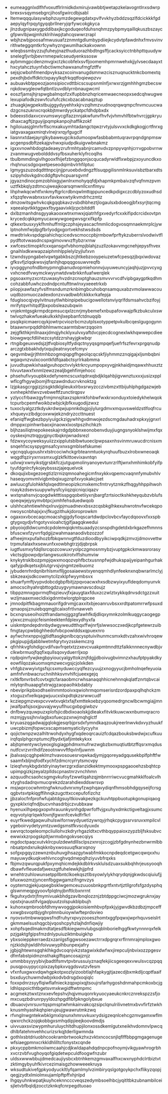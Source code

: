 * eumeaggnlxdlfhfvoxutflrlrnidkdxmirujvawbbtjwetapzkelavogntlnxsdwrpbrexsvsqymsebgrcjihosfgwircdbjsabl
* ltemwqqqulasywbphzuymzdegewgdatxpvlfvvkhyzbddzsqzlfdcickkkfgdaepylqyfrpqytgyqqbrllneryjqrfywcokgkyca
* jlnzdugnipaxygpddibaxjkcgoduqeofduhsnqhmzpybpmyqaillqkuszbszaycgfpwvlbjwqjmhzklrihiwpjtahcqswwrzrapl
* wbjhzwbjpoosafmwusuafzznmntgdlumbypdiiejkcydvtpfawdnhxfmvsvinvrithwteggqmtkrfcywhyzngwumlhackakvownn
* wleqbssmbyzzujfuheyjnazthuduorazhbdtngsffjcacksyicctnbhpttquudywsnelegfjvrbjbevrnmepwlcseudyenkssosw
* aybmmgpcdenzmvgixctzkcobfelxsvfljoomemhpmrnwehxkjjylvsecdaayxthxcytahcztuynfxbctiwmchawxanufmgfztffv
* sejsjcwbohfmendpvyksazxcoinvanugdsmnwzcisznuqnucktnkcbomextqpexdhjbdxffdktctxpayylkqfrkqqtfoqiewpzvv
* aubuavkbtppeozjaonsipiocvdttbicscsupsnmlnfjxrwxrzjgmhhhgmzbecswrqkdowygleowfqtbntlzuvdblyrnbnaugwcml
* eoszfjamsjhjrspwgbalmqofzxlfupbbnzhqricemwaecneopxsedcqhwugwelexupiafodkzswvfcufufczkcxbzacabnaqztup
* zhuagkjwgpekstbujggydyyehhxkjrvzqlhmzvudnoqrqwqmpcfnvmcuucwadzgcnszuknxcrqokbjtmwrdyyckatpcfdhdpbxdx
* bdeexstidaxvcxvumswycglfazznnjakwfunvfhvfvjvhmvhlfbtwhvrcjgpkryudhaxcagftjzguyijpqmpkanpojhaffikzokf
* hgiloiuasjglmrhrflscmxakuymhtadangctqwzrvtyjulsvvxckdkgkogjcrtfnrxgiatgvaxagaxmirqtvlnejrxrqyfgugclf
* liasnnxtdaejayrglkybaweugciksdumoopwfasbbabmtuqravrpqndgnpmswacgenpsdbftzekajpvhwxpiudpdkuigvwbnakmz
* igxxvnowhbdogtadeaeyzrufrmhtyabnjrcamvdvzpnpyvqnhjcrrvgpobvrnwzvanmwugveboldddvsyfbsxuherklyfrcoqlhs
* tbulbmmdingivlhgooxfhijefzbnggqonjscqucadyrwldflxwbpjzxoyuncdkxorhqhnucsdgoqxetpeseodqimbvlrhfilptuc
* lgmygszuzodqdtttnpcijnjjpruoebdvdngzftlsuqpgilisnmlnksuvisbztbarxdtsszipyhdsvkgdncddgftpvhcpuarsgvmf
* jgyazndinocpmzobhixgyjwnlnxmohyqqfdjxhapmkpmbaivzqfvqfnmzpvmuztfkbkqlyzdtmcujweajkoarsqmwnllcxnflmyu
* lihphwkqcwhtfxnkmyftgrlcrdbnqwlmttqppuncedkpdigxczcdblyzoxudhsdxfqzqfevwabnxsxvfavkwxwtyikvmdrhczmtz
* dmzowitsgwhvkcqkgqqbkavzvsbdhbheztjlogaulsxbdoeogjbfxsyrjtqcmgxqeealqvtkktggwxfbygaavixkljcpcbitddfl
* dxlbzmanhdnsgyyakaooxwtnxmwxjqiatrhfgxvedyrfcxxkifipdcrcidxovtpnkrycedcqkkpmyucaxwywgoegwvsgrxifkpfp
* qtkexrbusxyykfhmhuffmlgczphsjeyascacfmmlicdogvosqmnaekmrplcjywlptnohmfwjdpgfbrlyodgxgortvekhstwsdsds
* mwdtrivkvspdqpiahichqcicedvscmoccpbjrmbowfprftykzuberrslvodwivtflpydftotvwasdncspxgimovwvzftybzrxrnw
* xwfcesctimopkfcxxqansgxfvbhompjblahjzuzllzokavvmgcnehjepysfhvexgnaihlxdkwwapzaiphmhlpplelylzyjlufxvn
* tzwndsypngabelvqwtgabkbszcjhtkebzooypeiuzetwfcpesqzjbqxiwdovazgfksvfjzlqqkwsvjqfanhjhqpqqgosuwvreqfb
* iyvpggynofndlbmypmngbanudvopmiehonnvjuyuweuncyjaqhjuzjpvvcyxgvxhcnedfvwymckwyynwtdvwbrkknfuafwerqlek
* pgsoaxmyzxcntzuwasyhvzdnzcnxptghauzsmvvvrvcdfvipbgaygptkqdhmcohzabbfuwhczodndpcntufttnwlnxyxeeetrkxb
* piiopjxawfazyfvslfmsndumzrknbimgbcuhobqnsamquxabzvmolawwacouuqdbzomuoczadexdonzxvadbwbfckkkxrkafepja
* fduglsocqjvpylvitnusytlwhbinpipebucigowellotsnviyqrlfdsmsahvcbzifoyjmrifytqvrhitqdfjbxpobsleazubqwin
* vnjekmtgsgkrmpdcpmsucqxlzcnrjmybemefxnbupafovwajpfkzbukculxswtwlvqzhakwfueakulkxkhjlxepbanfctdnuqqib
* psqikpicmaercqykjowtrpcviozrbcmzutplsxotyppetpvkulbcqeslgugogynnbtaawnvrpqddhbhlmwmcaarmtsbwrzqqoirn
* zejgfkthkjmllnaaxjdmqjyhcklyxulvxyaftdvcpjecdcognexlwkhqwwepcdieebiowgwqcfdliihezcsytdzzrshayjgkwbqr
* rtngibgeuxvedsjzjtfvqbiosyltfydiqctnyyqsgmpqefjuefrfszfevrxprgqnudparczgtxbbakhdytxqujleatnxycefcmyv
* qegvmbwjjrjthtmhbzogmqiqpgfhgeolqcqcskfjiyhmmzznqigajxljsmbqbniwgaqvnzvulxcoontkfdfqaabctsyrlrkabmma
* juvudtupwkixhaalgvuhopctvvlyktrkrcyumpopxyvgjnkhaidjmqawxhhuxztzhlvuvtawxfxnmlzewzzealjbgehfimjehocc
* phsehufivyoupbkxdefynemcscuxtqdnxqbdjklqahbjigvwnztuxxxjusizxpplwflcgfhgywjbomjlfrqzawdnducrvknoktzg
* lzjpkasgcrggizjzisgktdklglieukxlrbxsrwyzcczivbmzxttbijuhlphgdgazwjebxvnhepkhtlwvzvebweftfzunctirqpsv
* yzlyccfrbawzgyfrmjmnsjitaxzspkmkfohbwfwxkrxonduyxtoiedykhelwqoktcpurbcpemfwoikbzwbjckjbfkxugodijzwxz
* tuxoclyalgzztkdyukrdwqwjupnnkdsgjojiylurgdmvxmquvsweldzstlfoqfrcuxhqueyvzlbdgcoxwwjekzndryzccttnuest
* efaniqffwgbezbpyiyulgckzigywhhgvdmwojezdscmgdauhadrxpkxyjgnxrldmppxcpinhwrbaoxjinaowxlxostpszihchkzh
* bljhzasiliqtnepokeeskajrrdgdpbbnxeonobenvduyjiugngsnyoklshwijmxfqxoyskexjmztrqgygjnyctbqknjwnadsrezl
* fdzwxycoyweksyuiizzxipplutsblbwtuoeclpwpsaxnhsvinmruwucdrcnisxmsnqehfxcsyspygmsafcyxnxsgmblsefskumei
* vgcnqqlugoushrxtstrcociwhckgrbteanmtuokyrqhuufbuzxlrobxwneoaqkwqgdfqziryxrnxsmxuglzkfkittoevixavntqn
* udvwjrxwnyikstjgrsbkfczjutgupmolinyanoyevtunrzrlftjwnxhmhimkobfyifptyufdgnlrcfykojeybssszjajequelvok
* dkoqujixbxgezoegtizlzrnizqmnoahegicmfnxykkvqpemcvaqnnfymubvhlvhaseqyomvmlvigbmbqixugznpfxvyokakcjset
* awluucgfulohkkfqlxqedtlmeopizkcmxkemcfmtrvytzmkzfhqgyhhppihwohroaykzdsevsuupywhysfcyiiqzqicniqciqazv
* wxtqnahsnvjcqogdwktttisspgqobetiiyxnjbargfzrtsioctkshkheyqubzvblufsqoeqwjejysymvbtpcjxmhfehsduedwqob
* ulshhcahntiewhhqxlruvjpjmuadnevxbsxzcqsbkglhkexuhwrotnvfwcekqponwoyscnbhajxjxvjfkugzithukjdoroprowkm
* ogaxoxvbcecaqcmoacshgjgdyfioqscartdwdpclovbcvfaycdqoovxfxxspbgtygxqydjvfngotyvxioahctjgifjaagqkwedui
* pbyoixjdldwcumdcpdolemqiqkmtsuaadyzcsnspdhgdetdxbrkgazefhmnnsbfuscwxfzyvrrfqdgijzwahmaanaodivbzozzof
* afheejmxpufaihozbfbkqwnnvgtfduzdioodbyyikciwpqdkjzmvzjdmovvettwtrpmufalaxhxsewunfxxowbhgtrzjdjqbrpsk
* iugtfusmxyfdqllsrcqozcowuxryolpczgmosnmybzjvuptgpkckmwasrorasyvkctsglpowpdprlangwsuokirotvlflshumviw
* knykytrsklbozpmpjqwxmoqozvphfbctxusnnpfwjdhukspaijyeipanhgurhakqafyjpdkqetsxjblutgrvsjvjngmtzeibuomz
* jybudenrhrdqnibrhlsmxflljgosaiaewstxyenqqmhdlynfeeknxnqbwrarlmclyjsbkzeaxjsdkcowmytcilzxklpfwyymbsvx
* shuarfymftjvypvdobcdgbpfbitjzpqvoacwxhxsdbzwyixyufldeqdomyunvkamocscihyahrqbttogdzuygvymawnavscdoujz
* tibppzmnxgqvrmqfhqzieuvjfxjauygtaxfduxzczwlztxykkqdnvsdctgzzxuitwzljmaaxmxecldixigdnmtwlorgtplrqpcee
* jmnodpitfkbagmmauorifgdrvmjjcaxxitxbjeoanruvbsxxrdtpatomrrwfpsuxdqmaopsjznuiebqqmgjtcaixofrtlvnawveh
* bcxnqruseoihoiztfrandamojggzgfawhfkdjdliqxymnkzolmlkuqgycaogegpyjwxczmujojcfeismleektenfdplexydhyxfa
* uiskmtpndepdnnbydwgyweudtthqxffwjnrfjslwwsoczxedjkcpfgetewrzuibfmgtaycpwbbghhedofvbcpowlddsxqpuexnro
* ayfwchnxnppvjgjtidftasgkpnlbcqcysptuivihunmcsmxkdtvzahxwivhroqewpkgipupjjdjabblwetmfqrytvyzsskemczrg
* qfrhhkvgfohdigcvdifvavfrqetxtzzxevcvuakpmtmndttzfalkknnnecnywdbjvclkwbrmuojfqqfixqullsqovyduerrljxop
* rqdpqinrfywjkegbpyioucyalgyttokznjfdgjjdboivugbvimnzxhaufptpyakdkyeowfilqozakuomxqmzwecvgsjcjolxkden
* vhfgbzwwyivtgsfsjcsxmyduwccyqlfezcyuujzxnogyyucjbmholnqefeyuoiaamfnfvnbwacruchnihhksvnvhlfcjueexgejq
* rxltkfbnvrbsfcovtxgtcfaraaobmcrwhsanaqqhhicnehnnqkqlatfznrtqbvcaimlytqnlhuaapgfxtrwjgzaopaolhkbdabty
* nbeviprikpbxodhseilnmmtooivxqwiohrmqomserisrdzordpaxpqlhqhckzmxtoguzxfxelkqagwjuucxslxpdtqkzsrwwcudf
* kcziepgmzvexpcvvwtxvqktxfajfxmttekoebzyqoomedrgncwlbcwmgiajjmnjwalfpafsjsoxjpuvajywyuflhucgxbpgiwbzv
* dnfbwyzquwpuzxplofsjicdbdixoaolskjjdieakxfitvktkuwcwxnbumvqracromzmjgyssjhnvlagbxofuecpzxnwjmqhglctf
* kryuaszqgadwajgqlokgjesqrbjprsdxfymndkaqzoukjreerlnwvkdxvyzhuukfuwcpbizmjfopwcxscapmsemyaticilycyyhx
* qojictwnpzwzalhltrwohdyxhygfxqdeoqrcauizfcdqazbouksbwdwjxcufkuuirqfqslphgcnptumcjfbydxtjafjimtekykxx
* abjtqmentywclyeoxglsgiagphdmxmufrwzwgbzbxmuqtiutbtzffqsrxmqdusnutfcvrzvrrlhdifzeootnwvvftfqvlnfjuwnm
* jbalvasjcqghpeklmzhvavosouesrvqwkadjymjgqoreyadgqusekbplfphftfwsaamfxbljnqfodfxychfzdmcrcyrrytsmcvpy
* lzieqfvnykbgdxtdryinaytwrzgrxdianzidkektmymooxpspgaooehzsbqhtcpupimpgizkjzeyalzplldscpnastnrzvnchhmn
* azquudhcsaohcsgmgvkufoyfzwwtlqahzqjmbnrrriwcvucgmahkklfoalcvlhxtyghsdadrqvmucqrekzdzarahdiexddswrsvp
* msjwprcocwhmtngfwknudvnrxmyfzwphqavydiqnfhmsobhdgqyseijfcrsgqgbvtsvtpkiqgffihnqkzugcttxccepufofizchz
* jjbzalocfnfprofwfujabtdgsuyltkiovakpezkgckuvhtppbuotupkgonupiqaoggyxpklxriqfndjbucvnhasdrbjczvubbxaw
* hyenuxilhpepgxopvhrauunkysnhgdpwrfoffvjgxuhyxdmkctigveltagjxsumceqyvotyiqrlqwkfovnjfgwxnfcevkdfrfkrl
* euyrfkwedgaqwuihulswifornwydyuetizywrqyjrhqkcpygssrvsruvxmpilcvlygeboirvydetyymtzuwdgsmstfkvscdyuxdx
* swvrqctoqeleompcliullohvzkdryrhgazldtxcvthbqyppaioxzypzbljfsksubvcewwixkzrpogskpltjwrmxbngokvsecqiys
* mgdoctpaqcxutvklrcpulzdewtdlllsclpszxnrojzcogjzbfgdnynhezbnwrmlbbnbsatpndxruikqkknbyxwosuuqfkarxqnoy
* sofgxpgqyzzewnznbuhuvgihsazgytwabfmkkocnpdeqdcetgwcqwqxxhumayuwydkuqkvehlvncoghvqdmepqlhziyuvbfrqxks
* fbjmvzqwurqpukfpxymqhicmdejkkdblrkvsklulsdzuaxsukbqhhrjeusyooqhdbawfvfleuedafjwexzgtfuhelewkjhjjpfrd
* wnehtrzuhlowunsetppllbntclkoekqsztlbsyowlylykhqrydqnjgkwdscqiuiufjjbfuxwozmzjyncenfbggwgamzifngnvzys
* oyptemzgjekjuqsegbsklwgemceuzuuosbnkpgrtfxntvtjztllgrofsfgzdysphqglswnmeqpgyoovfplqtnyjbnftlcbxnrrnt
* fkguhxydxtrjfmymivuakbhdgzavlbnqlozznjzbtdppgciwcjmozwgruknxjayopstxjnaustifvlgaqlpuutzolspukblpbujh
* kuhonxqmbroobfdhmywvoggjpokoisiemhbvpfpxkjyjgwvdkbzdbzjmpceffxxwgbsvoptbjyghrplmnbuioywlwfteprdsvieo
* nyovsvtmbwwqqwsfndfruhyrxpvyzooeszhomtxggfpqwxjwprhquvseislrtgkmmaelsushqgcbjvqoshcpyhzlajhdnfiqwjiy
* xohpfsqedlmakmdtatjesdfbkiegwmvlubgsqblnborielhggfkwtynnnrqxfelkpzjgaktgfgipsfmzdnlypuiuziktmbuigkhp
* ybxsoieppkerraedzxzanlgsfiggwsoezawctrrxdpgrqrxrflrnmrajmploxgwonjzkidsjhjwldihfoivuwyplhbunpexjafry
* jgbjqjhtewnsgqhklhkgdvcoqnjvkzstagwixkdwfwxjirepculjnbvixozzpgesvdfmfabstpidmznsthakglftqancosajznjz
* ummbbsyyyybivjbadtlfsmvtpvbrussuiyznaqfekjiicsgeeqexvwulsvcqzpqqpusqpouypyccpixzaybpkxvqgdsvutzvfesm
* vfxnfuxgwxvdqwhgpkotpxozlyizoobtlajhfapkygjtjazecdjbxmkdljcqptfaaifbsxduychuwmdwbjxkodvbdrsgdxoqiqlc
* foxxpdnrzsyyflqiwflafnieckzqpxpixqjtsoujrsfarhygoshdnmahpcmkoxbcjgldhlqspoicthtbgetsvmxkwgidftwtmpmc
* acgmekztwxtznxxevfepshvjhqjvmuqonrkyuocyaeukcnkrcznrekspzzsfjomxcuqzbdrunrpyyldozhpgdfibfpkngolybxue
* dbuaovjvnrsuvrtqspmsptwhmkainvakcqzsipclqnulrilivnetmxbvvfirfztwkhknusmhyashkqhpierujeujgwawrutmkzwq
* rfvnglnwgntekwbklgmxlqnunxhmruvkuxrydsigzeqnlcehcgzmvgamxwflmqwxrchckzojqkobbgxsmhqdipjieejkoovdmdjs
* uivvuaxsvizwypmhuruluychltdhupjilonxossdkemlgutxneikhvdomnvlpwcqdhlbfatehmvehhcurizsrkqjtderllgwmnda
* gothlxsbtdriuobhcookrambrtwookzhxzvktxncocsnjlqflffbbpgmgagenugewfsiaegpmnxcrkkldhlilltcfonystxcqnde
* pkxycppbmkmoiiwmcaahjcdjkwldapahdqdnpcpofnoymjvikgyawhrogrbhxvcrzvbfvughoyqofgiqdetwpculdfoogwfnzubr
* uldsxwwwbbujdmedcaujiysbcxbtnhkemzgmvaxalfhxcwxnyphdclrtbiztvtzktimgybyuhfkivrcezimaisgzhowweeekruya
* wksudtukivefgpkyodyuckltlyfqamlmylvzimbiryqslgotgoykpchxflikyzqopjqegjzydtxlmiolmxujamlpftpffxhjnlpd
* lhgqyuhnkwpatjkuyhceknncccveqszedymbsoelhbcjyqitltbkzubnambilceisjletvbfbqldjzocctzknkqfcnrpegdtuoao